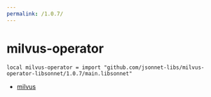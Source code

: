 ```yaml
---
permalink: /1.0.7/
---
```


# milvus-operator

```jsonnet
local milvus-operator = import "github.com/jsonnet-libs/milvus-operator-libsonnet/1.0.7/main.libsonnet"
```



* [milvus](milvus/index.md)